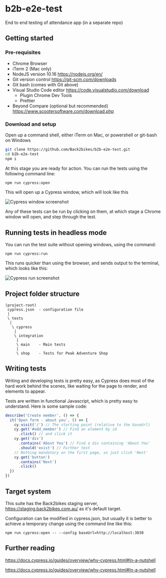 # b2b-e2e-test

End to end testing of attendance app (in a separate repo)

## Getting started

### Pre-requisites

- Chrome Browser
- iTerm 2 (Mac only)
- NodeJS version 10.16 https://nodejs.org/en/
- Git version control https://git-scm.com/downloads
- Git bash (comes with Git above)
- Visual Studio Code editor https://code.visualstudio.com/download
  - Plugin Chrome Dev Tools
  - Prettier
- Beyond Compare (optional but recommended) https://www.scootersoftware.com/download.php

### Download and setup

Open up a command shell, either iTerm on Mac, or powershell or git-bash on Windows

```bash
git clone https://github.com/Back2bikes/b2b-e2e-test.git
cd b2b-e2e-test
npm i
```

At this stage you are ready for action. You can run the tests using the following command line:

```bash
npm run cypress:open
```

This will open up a Cypress window, which will look like this

![Cypress window screenshot](images/cypress.png")

Any of these tests can be run by clicking on them, at which stage a Chrome window will open, and step through the test.

## Running tests in headless mode

You can run the test suite without opening windows, using the command:

```
npm run cypress:run
```

This runs quicker than using the browser, and sends output to the terminal, which looks like this:

![Cypress run screenshot](images/headless.png")

## Project folder structure

```
(project-root)
 cypress.json  - configuration file
 |
 \ tests
  |
   \ cypress
    |
    \ integration
     |
     \ main    - Main tests
     |
     \ shop    - Tests for Peak Adventure Shop
```

## Writing tests

Writing and developing tests is pretty easy, as Cypress does most of the hard work behind the scenes, like waiting for the page to render, and elements to appear.

Tests are written in functional Javascript, which is pretty easy to understand. Here is some sample code:

```javascript
describe('Create member', () => {
  it('Open form - about you', () => {
    cy.visit('/') // The starting point (relative to the baseUrl)
    cy.get('#add_member') // Find an element by id
      .click() // and click it
    cy.get('div')
      .contains('About You') // Find a div containing 'About You'
      .should('exist') // Further test
    // Nothing mandatory on the first page, so just click 'Next'
    cy.get('button')
      .contains('Next')
      .click()
  })
})
```

## Target system

This suite has the Back2bikes staging server, https://staging.back2bikes.com.au/ as it's default target.

Configuration can be modified in cypress.json, but usually it is better to achieve a temporary change using the command line like this:

`npm run cypress:open -- --config baseUrl=http://localhost:3030`

## Further reading

https://docs.cypress.io/guides/overview/why-cypress.html#In-a-nutshell

https://docs.cypress.io/guides/overview/why-cypress.html#In-a-nutshell
